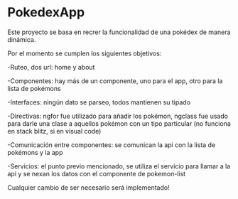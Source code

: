 # PokedexApp
Este proyecto se basa en recrer la funcionalidad de una pokédex de manera dinámica.

Por el momento se cumplen los siguientes objetivos:

  -Ruteo, dos url: home y about
  
  -Componentes: hay más de un componente, uno para el app, otro para la lista de pokémons
  
  -Interfaces: ningún dato se parseo, todos mantienen su tipado
  
  -Directivas: ngfor fue utilizado para añadir los pokémon, ngclass fue usado para darle una clase a aquellos pokémon con un tipo particular (no funciona en stack blitz, si en visual code)
  
  -Comunicación entre componentes: se comunican la api con la lista de pokémons y la app
  
  -Servicios: el punto previo mencionado, se utiliza el servicio para llamar a la api y se nexan los datos con el componente de pokemon-list
  

Cualquier cambio de ser necesario será implementado!
